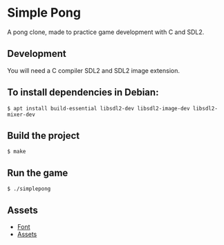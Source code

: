 # Simple Pong

A pong clone, made to practice game development with C and SDL2.

## Development

You will need a C compiler SDL2 and SDL2 image extension.

##  To install dependencies in Debian:

`$ apt install build-essential libsdl2-dev libsdl2-image-dev libsdl2-mixer-dev`

## Build the project

`$ make`

## Run the game

`$ ./simplepong`

## Assets

- [Font](https://opengameart.org/content/good-neighbors-pixel-font)
- [Assets](https://opengameart.org/content/pong-programmer-art)
